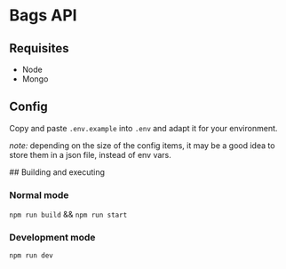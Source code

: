 # Bags API

## Requisites

- Node
- Mongo

## Config

Copy and paste `.env.example` into `.env` and adapt it for your environment.

*note:* depending on the size of the config items, it may be a good idea to store them in a json file, instead of env vars.

## Building and executing

### Normal mode

`npm run build` && `npm run start`

### Development mode

`npm run dev`
